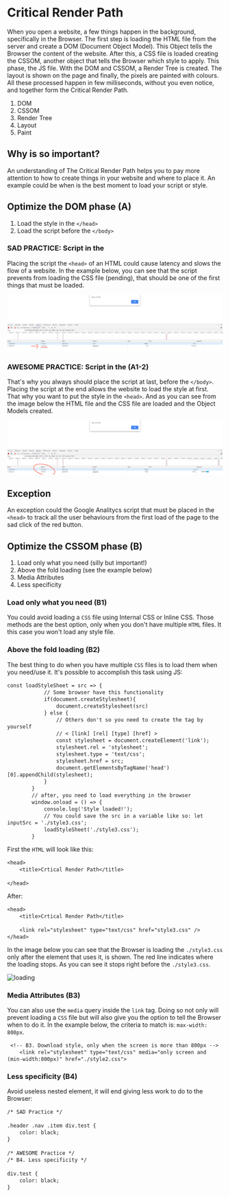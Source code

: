 # Critical Render Path

When you open a website, a few things happen in the background, specifically in the Browser. The first step is loading the HTML file from the server and create a DOM (Document Object Model). This Object tells the Browser the content of the website. After this, a CSS file is loaded creating the CSSOM, another object that tells the Browser which style to apply. This phase, the JS file. With the DOM and CSSOM, a Render Tree is created. The layout is shown on the page and finally, the pixels are painted with colours. All these processed happen in few milliseconds, without you even notice, and together form the Critical Render Path.

1. DOM
2. CSSOM
3. Render Tree
4. Layout
5. Paint

## Why is so important?

An understanding of The Critical Render Path helps you to pay more attention to how to create things in your website and where to place it. An example could be when is the best moment to load your script or style.

## Optimize the DOM phase (A)

1. Load the style in the `</head>`
2. Load the script before the `</body>`

### SAD PRACTICE: Script in the <head>

Placing the script the `<head>` of an HTML could cause latency and slows the flow of a website. In the example below, you can see that the script prevents from loading the CSS file (pending), that should be one of the first things that must be loaded.

![pending_css](/img/a.png)

### AWESOME PRACTICE: Script in the <head> (A1-2)

That's why you always should place the script at last, before the `</body>`. Placing the script at the end allows the website to load the style at first. That why you want to put the style in the `<head>`. And as you can see from the image below the HTML file and the CSS file are loaded and the Object Models created.

![pending_css](/img/b.png)


## Exception

An exception could the Google Analitycs script that must be placed in the `<head>` to track all the user behaviours from the first load of the page to the sad click of the red button.

## Optimize the CSSOM phase (B)

1. Load only what you need (silly but important!)
2. Above the fold loading (see the example below)
3. Media Attributes
4. Less specificity

### Load only what you need (B1)

You could avoid loading a `CSS` file using Internal CSS or Inline CSS. Those methods are the best option, only when you don't have multiple `HTML` files. It this case you won't load any style file. 

### Above the fold loading  (B2)

The best thing to do when you have multiple `CSS` files is to load them when you need/use it. It's possible to accomplish this task using JS:

```
const loadStyleSheet = src => {
            // Some browser have this functionality 
            if(document.createStylesheet){
                document.createStylesheet(src)
            } else {
                // Others don't so you need to create the tag by yourself
                // < [link] [rel] [type] [href] >
                const stylesheet = document.createElement('link');
                stylesheet.rel = 'stylesheet';
                stylesheet.type = 'text/css';
                stylesheet.href = src;
                document.getElementsByTagName('head')[0].appendChild(stylesheet);
            }
        }
        // after, you need to load everything in the browser
        window.onload = () => {
            console.log('Style loaded!');
            // You could save the src in a variable like so: let inputSrc = './style3.css';
            loadStyleSheet('./style3.css');
        }

```

First the `HTML` will look like this: 

```
<head>
    <title>Crtical Render Path</title>
    
</head>

```

After:

```
<head>
    <title>Crtical Render Path</title>

    <link rel="stylesheet" type="text/css" href="style3.css" />
</head>

```

In the image below you can see that the Browser is loading the `./style3.css` only after the element that uses it, is shown. The red line indicates where the loading stops. As you can see it stops right before the `./style3.css`.

![loading](c.png)


### Media Attributes (B3)

You can also use the `media` query inside the `link` tag. Doing so not only will prevent loading a `CSS` file but will also give you the option to tell the Browser when to do it. In the example below, the criteria to match is: `max-width: 800px`. 

```
 <!-- B3. Download style, only when the screen is more than 800px -->
    <link rel="stylesheet" type="text/css" media="only screen and (min-width:800px)" href="./style2.css">
```

### Less specificity (B4)

Avoid useless nested element, it will end giving less work to do to the Browser:

```
/* SAD Practice */

.header .nav .item div.test {
    color: black;
}

/* AWESOME Practice */
/* B4. Less specificity */

div.test {
    color: black;
}

```